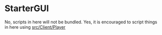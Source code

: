 # StarterGUI

No, scripts in here will not be bundled.
Yes, it is encouraged to script things in here using [src/Client/Player](../src/Client/Player)
